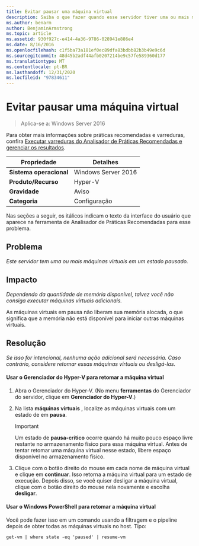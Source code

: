 ```yaml
---
title: Evitar pausar uma máquina virtual
description: Saiba o que fazer quando esse servidor tiver uma ou mais máquinas virtuais em um estado de pausa.
ms.author: benarm
author: BenjaminArmstrong
ms.topic: article
ms.assetid: 930f927c-e414-4a36-9786-028941e886e4
ms.date: 8/16/2016
ms.openlocfilehash: c1f5ba73a181ef0ec89dfa83bdbb82b3b49e9c6d
ms.sourcegitcommit: 48d45b2adf44afb0207214be9c57fe589360d177
ms.translationtype: MT
ms.contentlocale: pt-BR
ms.lasthandoff: 12/31/2020
ms.locfileid: "97834611"
---
```

# <a name="avoid-pausing-a-virtual-machine"></a>Evitar pausar uma máquina virtual

>Aplica-se a: Windows Server 2016

Para obter mais informações sobre práticas recomendadas e varreduras, confira [Executar varreduras do Analisador de Práticas Recomendadas e gerenciar os resultados](https://go.microsoft.com/fwlink/p/?LinkID=223177).

|Propriedade|Detalhes|
|-|-|
|**Sistema operacional**|Windows Server 2016|
|**Produto/Recurso**|Hyper-V|
|**Gravidade**|Aviso|
|**Categoria**|Configuração|

Nas seções a seguir, os itálicos indicam o texto da interface do usuário que aparece na ferramenta de Analisador de Práticas Recomendadas para esse problema.

## <a name="issue"></a>Problema

*Este servidor tem uma ou mais máquinas virtuais em um estado pausado.*

## <a name="impact"></a>Impacto

*Dependendo da quantidade de memória disponível, talvez você não consiga executar máquinas virtuais adicionais.*

As máquinas virtuais em pausa não liberam sua memória alocada, o que significa que a memória não está disponível para iniciar outras máquinas virtuais.

## <a name="resolution"></a>Resolução

*Se isso for intencional, nenhuma ação adicional será necessária. Caso contrário, considere retomar essas máquinas virtuais ou desligá-las.*

#### <a name="use-hyper-v-manager-to-resume-the-virtual-machine"></a>Usar o Gerenciador do Hyper-V para retomar a máquina virtual

1.  Abra o Gerenciador do Hyper-V. (No menu **ferramentas** do Gerenciador do servidor, clique em **Gerenciador do Hyper-V**.)

2.  Na lista **máquinas virtuais** , localize as máquinas virtuais com um estado de em **pausa**.

    > [!IMPORTANT]
    > Um estado de **pausa-crítico** ocorre quando há muito pouco espaço livre restante no armazenamento físico para essa máquina virtual. Antes de tentar retomar uma máquina virtual nesse estado, libere espaço disponível no armazenamento físico.

3.  Clique com o botão direito do mouse em cada nome de máquina virtual e clique em **continuar**. Isso retorna a máquina virtual para um estado de execução. Depois disso, se você quiser desligar a máquina virtual, clique com o botão direito do mouse nela novamente e escolha **desligar**.

#### <a name="use-windows-powershell-to-resume-the-virtual-machine"></a>Usar o Windows PowerShell para retomar a máquina virtual

Você pode fazer isso em um comando usando a filtragem e o pipeline depois de obter todas as máquinas virtuais no host. Tipo:

```
get-vm | where state -eq 'paused' | resume-vm
```



